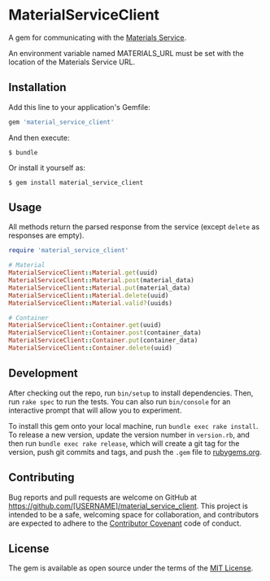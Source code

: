 # MaterialServiceClient

A gem for communicating with the [Materials Service](https://github.com/sanger/aker-materials).

An environment variable named MATERIALS_URL must be set with the location of the Materials Service URL.

## Installation

Add this line to your application's Gemfile:

```ruby
gem 'material_service_client'
```

And then execute:

    $ bundle

Or install it yourself as:

    $ gem install material_service_client

## Usage

All methods return the parsed response from the service (except `delete` as responses are empty).

```ruby
require 'material_service_client'

# Material
MaterialServiceClient::Material.get(uuid)
MaterialServiceClient::Material.post(material_data)
MaterialServiceClient::Material.put(material_data)
MaterialServiceClient::Material.delete(uuid)
MaterialServiceClient::Material.valid?(uuids)

# Container
MaterialServiceClient::Container.get(uuid)
MaterialServiceClient::Container.post(container_data)
MaterialServiceClient::Container.put(container_data)
MaterialServiceClient::Container.delete(uuid)
```

## Development

After checking out the repo, run `bin/setup` to install dependencies. Then, run `rake spec` to run the tests. You can also run `bin/console` for an interactive prompt that will allow you to experiment.

To install this gem onto your local machine, run `bundle exec rake install`. To release a new version, update the version number in `version.rb`, and then run `bundle exec rake release`, which will create a git tag for the version, push git commits and tags, and push the `.gem` file to [rubygems.org](https://rubygems.org).

## Contributing

Bug reports and pull requests are welcome on GitHub at https://github.com/[USERNAME]/material_service_client. This project is intended to be a safe, welcoming space for collaboration, and contributors are expected to adhere to the [Contributor Covenant](http://contributor-covenant.org) code of conduct.


## License

The gem is available as open source under the terms of the [MIT License](http://opensource.org/licenses/MIT).

